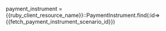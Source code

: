payment_instrument = {{ruby_client_resource_name}}::PaymentInstrument.find(:id=>{{fetch_payment_instrument_scenario_id}})
